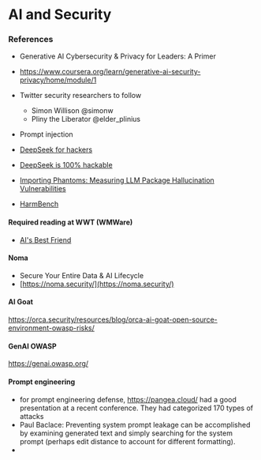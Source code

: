 # AI and Security

### References

* Generative AI Cybersecurity & Privacy for Leaders: A Primer
* https://www.coursera.org/learn/generative-ai-security-privacy/home/module/1

* Twitter security researchers to follow
    * Simon Willison @simonw
    * Pliny the Liberator @elder_plinius

* Prompt injection

* [DeepSeek for hackers](https://news.risky.biz/deepseek-is-a-win-for-chinese-hackers/)
* [DeepSeek is 100% hackable](https://blogs.cisco.com/security/evaluating-security-risk-in-deepseek-and-other-frontier-reasoning-models)
* [Importing Phantoms: Measuring LLM Package Hallucination Vulnerabilities](https://arxiv.org/abs/2501.19012)
* [HarmBench](https://www.harmbench.org/)

#### Required reading at WWT (WMWare)

* [AI's Best Friend ](https://www.amazon.com/Best-Friend-Robert-RSnake-Hansen/dp/B0CWKY91WM/)

#### Noma

* Secure Your Entire Data & AI Lifecycle
* [https://noma.security/](https://noma.security/)

#### AI Goat
https://orca.security/resources/blog/orca-ai-goat-open-source-environment-owasp-risks/

#### GenAI OWASP
https://genai.owasp.org/

#### Prompt engineering
* for prompt engineering defense, https://pangea.cloud/ had a good presentation at a recent conference.  They had categorized 170 types of attacks
* Paul Baclace:	Preventing system prompt leakage can be accomplished by examining generated text and simply searching for the system prompt (perhaps edit distance to account for different formatting).
* 
